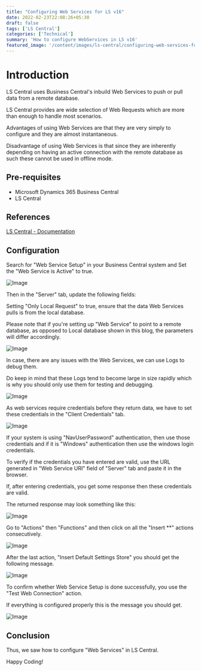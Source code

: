 ```yaml
---
title: "Configuring Web Services for LS v16"
date: 2022-02-23T22:08:26+05:30
draft: false
tags: ['LS Central']
categories: ['Technical']
summary: 'How to configure WebServices in LS v16'
featured_image: '/content/images/ls-central/configuring-web-services-for-LS16/Image8.png'
---
```


# Introduction

LS Central uses Business Central's inbuild Web Services to push or pull data from a remote database. 

LS Central provides are wide selection of Web Requests which are more than enough to handle most scenarios.

Advantages of using Web Services are that they are very simply to configure and they are almost instantaneous.

Disadvantage of using Web Services is that since they are inherently depending on having an active connection with the remote database as such these cannot be used in offline mode.

## Pre-requisites
- Microsoft Dynamics 365 Business Central 
- LS Central

## References
[LS Central - Documentation](https://help.lscentral.lsretail.com/Content/LS-Insight/Setup/LS-Central-In-Cloud-LS-Insight-In-Azure/2-WS-Setup-In-Cloud.htm)

## Configuration

Search for "Web Service Setup" in your Business Central system and Set the "Web Service is Active" to true.

<!-- ![Image](https://i.ibb.co/chPmpXX/image.png) -->
![Image](/content/images/ls-central/configuring-web-services-for-LS16/Image1.png)

Then in the "Server" tab, update the following fields:

Setting "Only Local Request" to true, ensure that the data Web Services pulls is from the local database.

Please note that if you're setting up "Web Service" to point to a remote database, as opposed to Local database shown in this blog, the parameters will differ accordingly.

<!-- ![Image](https://i.ibb.co/J34vb46/image.png) -->
![Image](/content/images/ls-central/configuring-web-services-for-LS16/Image2.png)

In case, there are any issues with the Web Services, we can use Logs to debug them. 

Do keep in mind that these Logs tend to become large in size rapidly which is why you should only use them for testing and debugging.

<!-- ![Image](https://i.ibb.co/8xqhX1S/image.png) -->
![Image](/content/images/ls-central/configuring-web-services-for-LS16/Image3.png)

As web services require credentials before they return data, we have to set these credentials in the "Client Credentials" tab.

<!-- ![Image](https://i.ibb.co/qncP3V8/image.png) -->
![Image](/content/images/ls-central/configuring-web-services-for-LS16/Image4.png)

If your system is using "NavUserPassword" authentication, then use those credentials and if it is "Windows" authentication then use the windows login credentials.

To verify if the credentials you have entered are valid, use the URL generated in "Web Service URI" field of "Server" tab and paste it in the browser. 

If, after entering credentials, you get some response then these credentials are valid.

The returned response may look something like this:

<!-- ![Image](https://i.ibb.co/YfLBV2v/image.png) -->
![Image](/content/images/ls-central/configuring-web-services-for-LS16/Image5.png)

Go to "Actions" then "Functions" and then click on all the "Insert **" actions consecutively.

<!-- ![Image](https://i.ibb.co/K5rkpC6/image.png) -->
![Image](/content/images/ls-central/configuring-web-services-for-LS16/Image6.png)

After the last action, "Insert Default Settings Store" you should get the following message.

<!-- ![Image](https://i.ibb.co/d2qbFRM/image.png) -->
![Image](/content/images/ls-central/configuring-web-services-for-LS16/Image7.png)

To confirm whether Web Service Setup is done successfully, you use the "Test Web Connection" action. 

If everything is configured properly this is the message you should get.

<!-- ![Image](https://i.ibb.co/DV7W3v8/image.png) -->
![Image](/content/images/ls-central/configuring-web-services-for-LS16/Image8.png)

## Conclusion

Thus, we saw how to configure "Web Services" in LS Central. 

Happy Coding!